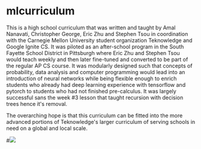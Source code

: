 # mlcurriculum

This is a high school curriculum that was written and taught by Amal Nanavati, Christopher George, Eric Zhu and Stephen Tsou in coordination with the Carnegie Mellon University student organization Teknowledge and Google Ignite CS.  It was piloted as an after-school program in the South Fayette School District in Pittsburgh where Eric Zhu and Stephen Tsou would teach weekly and then later fine-tuned and converted to be part of the regular AP CS course.  It was modularly designed such that concepts of probability, data analysis and computer programming would lead into an introduction of neural networks while being flexible enough to enrich students who already had deep learning experience with tensorflow and pytorch to students who had not finished pre-calculus.  It was largely successful sans the week #3 lesson that taught recursion with decision trees hence it's removal.  

The overarching hope is that this curriculum can be fitted into the more advanced portions of Teknowledge's larger curriculum of serving schools in need on a global and local scale. 

#![](Thank_You_Notes/No_005.png)
